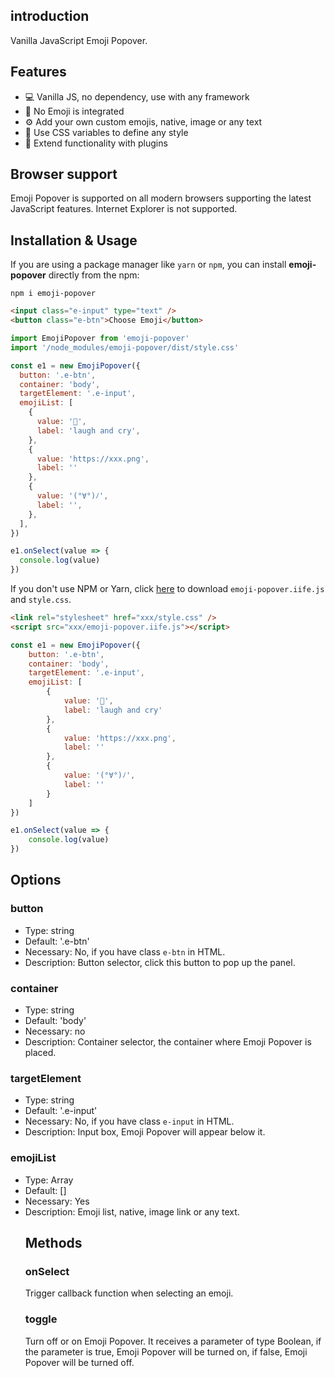 ## introduction

Vanilla JavaScript Emoji Popover.

## Features

- 💻 Vanilla JS, no dependency, use with any framework
- 🙅‍ No Emoji is integrated
- ⚙️ Add your own custom emojis, native, image or any text
- 🎨 Use CSS variables to define any style
- 🧩 Extend functionality with plugins

## Browser support

Emoji Popover is supported on all modern browsers supporting the latest JavaScript features. Internet Explorer is not supported.

## Installation & Usage

If you are using a package manager like `yarn` or `npm`, you can install **emoji-popover** directly from the npm:

```
npm i emoji-popover
```

```HTML
<input class="e-input" type="text" />
<button class="e-btn">Choose Emoji</button>
```

```JavaScript
import EmojiPopover from 'emoji-popover'
import '/node_modules/emoji-popover/dist/style.css'

const e1 = new EmojiPopover({
  button: '.e-btn',
  container: 'body',
  targetElement: '.e-input',
  emojiList: [
    {
      value: '🤣',
      label: 'laugh and cry',
    },
    {
      value: 'https://xxx.png',
      label: ''
    },
    {
      value: '(°∀°)ﾉ',
      label: '',
    },
  ],
})

e1.onSelect(value => {
  console.log(value)
})
```

If you don't use NPM or Yarn, click [here](https://github.com/guangzan/emoji-popover/tree/master/dist)
to download `emoji-popover.iife.js` and `style.css`.

```HTML
<link rel="stylesheet" href="xxx/style.css" />
<script src="xxx/emoji-popover.iife.js"></script>
```

```JavaScript
const e1 = new EmojiPopover({
    button: '.e-btn',
    container: 'body',
    targetElement: '.e-input',
    emojiList: [
        {
            value: '🤣',
            label: 'laugh and cry'
        },
        {
            value: 'https://xxx.png',
            label: ''
        },
        {
            value: '(°∀°)ﾉ',
            label: ''
        }
    ]
})

e1.onSelect(value => {
    console.log(value)
})
```

## Options

### button

- Type: string
- Default: '.e-btn'
- Necessary: No, if you have class `e-btn` in HTML.
- Description: Button selector, click this button to pop up the panel.

### container

- Type: string
- Default: 'body'
- Necessary: no
- Description: Container selector, the container where Emoji Popover is placed.

### targetElement

- Type: string
- Default: '.e-input'
- Necessary: No, if you have class `e-input` in HTML.
- Description: Input box, Emoji Popover will appear below it.

### emojiList

- Type: Array<object>
- Default: []
- Necessary: Yes
- Description: Emoji list, native, image link or any text.

## Methods

### onSelect

Trigger callback function when selecting an emoji.

### toggle

Turn off or on Emoji Popover. It receives a parameter of type Boolean, if the parameter is true, Emoji Popover will be turned on, if false, Emoji Popover will be turned off.
